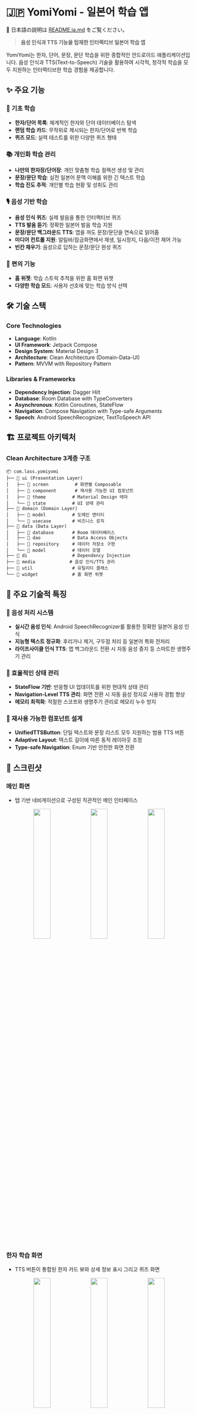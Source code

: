 # 🇯🇵 YomiYomi - 일본어 학습 앱

📘 日本語の説明は [README.ja.md](README.ja.md) をご覧ください。

> **음성 인식과 TTS 기능을 탑재한 인터랙티브 일본어 학습 앱**

YomiYomi는 한자, 단어, 문장, 문단 학습을 위한 종합적인 안드로이드 애플리케이션입니다. 음성 인식과 TTS(Text-to-Speech) 기술을 활용하여 시각적, 청각적 학습을 모두 지원하는 인터랙티브한 학습 경험을 제공합니다.

## ✨ 주요 기능

### 🎯 기초 학습
- **한자/단어 목록**: 체계적인 한자와 단어 데이터베이스 탐색
- **랜덤 학습 카드**: 무작위로 제시되는 한자/단어로 반복 학습
- **퀴즈 모드**: 실력 테스트를 위한 다양한 퀴즈 형태

### 📚 개인화 학습 관리
- **나만의 한자장/단어장**: 개인 맞춤형 학습 컬렉션 생성 및 관리
- **문장/문단 학습**: 실전 일본어 문맥 이해를 위한 긴 텍스트 학습
- **학습 진도 추적**: 개인별 학습 현황 및 성취도 관리

### 🎙️ 음성 기반 학습
- **음성 인식 퀴즈**: 실제 발음을 통한 인터랙티브 퀴즈
- **TTS 발음 듣기**: 정확한 일본어 발음 학습 지원
- **문장/문단 백그라운드 TTS**: 앱을 꺼도 문장/문단을 연속으로 읽어줌
- **미디어 컨트롤 지원**: 알림바/잠금화면에서 재생, 일시정지, 다음/이전 제어 가능
- **빈칸 채우기**: 음성으로 답하는 문장/문단 완성 퀴즈

### 📱 편의 기능
- **홈 위젯**: 학습 스트릭 추적을 위한 홈 화면 위젯
- **다양한 학습 모드**: 사용자 선호에 맞는 학습 방식 선택

## 🛠 기술 스택

### Core Technologies
- **Language**: Kotlin
- **UI Framework**: Jetpack Compose
- **Design System**: Material Design 3
- **Architecture**: Clean Architecture (Domain-Data-UI)
- **Pattern**: MVVM with Repository Pattern

### Libraries & Frameworks
- **Dependency Injection**: Dagger Hilt
- **Database**: Room Database with TypeConverters
- **Asynchronous**: Kotlin Coroutines, StateFlow
- **Navigation**: Compose Navigation with Type-safe Arguments
- **Speech**: Android SpeechRecognizer, TextToSpeech API

## 🏗 프로젝트 아키텍처

### Clean Architecture 3계층 구조
```
📦 com.lass.yomiyomi
├── 📂 ui (Presentation Layer)
│   ├── 📂 screen          # 화면별 Composable
│   ├── 📂 component       # 재사용 가능한 UI 컴포넌트
│   ├── 📂 theme          # Material Design 테마
│   └── 📂 state          # UI 상태 관리
├── 📂 domain (Domain Layer)
│   ├── 📂 model          # 도메인 엔티티
│   └── 📂 usecase        # 비즈니스 로직
├── 📂 data (Data Layer)
│   ├── 📂 database       # Room 데이터베이스
│   ├── 📂 dao            # Data Access Objects
│   ├── 📂 repository     # 데이터 저장소 구현
│   └── 📂 model          # 데이터 모델
├── 📂 di                 # Dependency Injection
├── 📂 media             # 음성 인식/TTS 관리
├── 📂 util               # 유틸리티 클래스
└── 📂 widget             # 홈 화면 위젯
```

## 🎯 주요 기술적 특징

### 🎤 음성 처리 시스템
- **실시간 음성 인식**: Android SpeechRecognizer를 활용한 정확한 일본어 음성 인식
- **지능형 텍스트 정규화**: 후리가나 제거, 구두점 처리 등 일본어 특화 전처리
- **라이프사이클 인식 TTS**: 앱 백그라운드 전환 시 자동 음성 중지 등 스마트한 생명주기 관리

### 🔄 효율적인 상태 관리
- **StateFlow 기반**: 반응형 UI 업데이트를 위한 현대적 상태 관리
- **Navigation-Level TTS 관리**: 화면 전환 시 자동 음성 정지로 사용자 경험 향상
- **메모리 최적화**: 적절한 스코프와 생명주기 관리로 메모리 누수 방지

### 🎨 재사용 가능한 컴포넌트 설계
- **UnifiedTTSButton**: 단일 텍스트와 문장 리스트 모두 지원하는 범용 TTS 버튼
- **Adaptive Layout**: 텍스트 길이에 따른 동적 레이아웃 조정
- **Type-safe Navigation**: Enum 기반 안전한 화면 전환

## 📱 스크린샷

### 메인 화면
- 탭 기반 네비게이션으로 구성된 직관적인 메인 인터페이스
<p align="center">
  <img src="https://github.com/user-attachments/assets/20e8dc14-04cc-427c-91ef-e9610c2d6291" width="30%" />
  <img src="https://github.com/user-attachments/assets/f209b218-e803-4603-84c1-c136e407ddc4" width="30%" />
  <img src="https://github.com/user-attachments/assets/7b0ccfbf-b28f-4963-ae2d-b5b3503112b9" width="30%" />
</p>

### 한자 학습 화면
- TTS 버튼이 통합된 한자 카드 뷰와 상세 정보 표시 그리고 퀴즈 화면
<p align="center">
  <img src="https://github.com/user-attachments/assets/04c4620a-5945-4f36-a066-9be5ff4a43e0" width="30%" />
  <img src="https://github.com/user-attachments/assets/a82ca113-e6dd-43b4-b34e-b955d190270f" width="30%" />
  <img src="https://github.com/user-attachments/assets/c315b4f7-09e8-406b-bcec-d0ce2851d8f9" width="30%" />
</p>

### 단어 학습 화면
- TTS 버튼이 통합된 단어 카드 뷰와 상세 정보 표시 그리고 퀴즈 화면
<p align="center">
  <img src="https://github.com/user-attachments/assets/fcf91d68-b7c0-4c62-836e-ddd96f73b7fe" width="30%" />
  <img src="https://github.com/user-attachments/assets/5a79690f-aa07-414e-adfb-625dd32f8eaa" width="30%" />
  <img src="https://github.com/user-attachments/assets/7933e826-3334-4303-ab2b-d07dee735d4e" width="30%" />
</p>

### 문장 학습 화면
- 음성 인식을 통한 말하기 퀴즈
<p align="center">
  <img src="https://github.com/user-attachments/assets/50a1b5f5-7769-4e60-b580-ccf8e46358cf" width="30%" />
  <img src="https://github.com/user-attachments/assets/2e09abc6-76e7-4934-b5f9-f0f47340f64b" width="30%" />
  <img src="https://github.com/user-attachments/assets/d1b40785-890e-4eb3-bcf6-7440c185f3c4" width="30%" />
</p>

### 문단 학습 화면
- 문단 리스트와 상세 화면 그리고 퀴즈 화면
<p align="center">
  <img src="https://github.com/user-attachments/assets/83dcc13e-27f3-4fbb-b74a-9baa14f5fa22" width="30%" />
  <img src="https://github.com/user-attachments/assets/fac5d8d1-68c9-4145-8afb-fa6a53b73631" width="30%" />
  <img src="https://github.com/user-attachments/assets/8108b6b0-877d-4247-a5d2-d60574dc4fe6" width="30%" />
</p>

### 백그라운드 재생
- 백그라운드에서 문장 혹은 문단 재생
<p align="center">
  <img src="https://github.com/user-attachments/assets/db71dc51-c7c2-4437-95b9-647ba5c7a4b5" width="30%" />
  &nbsp;
  <img src="https://github.com/user-attachments/assets/b5bfc705-688c-498e-8d71-87ce1acab375" width="30%" />
  &nbsp;
  <img src="https://github.com/user-attachments/assets/370198c7-2197-4811-b121-e9049dcdd4ce" width="30%" />
</p>
